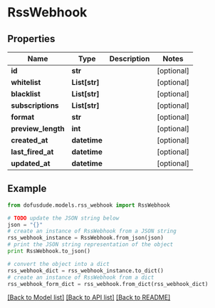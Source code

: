 # RssWebhook


## Properties

Name | Type | Description | Notes
------------ | ------------- | ------------- | -------------
**id** | **str** |  | [optional] 
**whitelist** | **List[str]** |  | [optional] 
**blacklist** | **List[str]** |  | [optional] 
**subscriptions** | **List[str]** |  | [optional] 
**format** | **str** |  | [optional] 
**preview_length** | **int** |  | [optional] 
**created_at** | **datetime** |  | [optional] 
**last_fired_at** | **datetime** |  | [optional] 
**updated_at** | **datetime** |  | [optional] 

## Example

```python
from dofusdude.models.rss_webhook import RssWebhook

# TODO update the JSON string below
json = "{}"
# create an instance of RssWebhook from a JSON string
rss_webhook_instance = RssWebhook.from_json(json)
# print the JSON string representation of the object
print RssWebhook.to_json()

# convert the object into a dict
rss_webhook_dict = rss_webhook_instance.to_dict()
# create an instance of RssWebhook from a dict
rss_webhook_form_dict = rss_webhook.from_dict(rss_webhook_dict)
```
[[Back to Model list]](../README.md#documentation-for-models) [[Back to API list]](../README.md#documentation-for-api-endpoints) [[Back to README]](../README.md)


